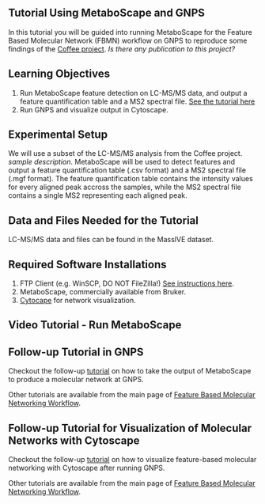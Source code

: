 ## Tutorial Using MetaboScape and GNPS

In this tutorial you will be guided into running MetaboScape for the Feature Based Molecular Network (FBMN) workflow on GNPS to reproduce some findings of the [Coffee project](http://humanfoodproject.com/americangut/). *Is there any publication to this project?*

## Learning Objectives

1. Run MetaboScape feature detection on LC-MS/MS data, and output a feature quantification table and a MS2 spectral file. [See the tutorial here](../featurebasedmolecularnetworking.md)
2. Run GNPS and visualize output in Cytoscape.

## Experimental Setup

We will use a subset of the LC-MS/MS analysis from the Coffee project. *sample description*. MetaboScape will be used to detect features and output a feature quantification table (.csv format) and a MS2 spectral file (.mgf format). The feature quantification table contains the intensity values for every aligned peak accross the samples, while the MS2 spectral file contains a single MS2 representing each aligned peak.

## Data and Files Needed for the Tutorial

LC-MS/MS data and files can be found in the MassIVE dataset.

## Required Software Installations

1. FTP Client (e.g. WinSCP, DO NOT FileZilla!) [See instructions here](http://proteomics.ucsd.edu/service/massive/documentation/submit-data/upload-data/).
2. MetaboScape, commercially available from Bruker. 
3. [Cytocape](http://www.cytoscape.org/download.php) for network visualization.


## Video Tutorial - Run MetaboScape 

## Follow-up Tutorial in GNPS

Checkout the follow-up [tutorial](featurebasedgnps.md) on how to take the output of MetaboScape to produce a molecular network at GNPS.

Other tutorials are available from the main page of [Feature Based Molecular Networking Workflow](../featurebasedmolecularnetworking). 

## Follow-up Tutorial for Visualization of Molecular Networks with Cytoscape

Checkout the follow-up [tutorial](featurebasedmolecularnetworking-cytoscape.md) on how to visualize feature-based molecular networking with Cytoscape after running GNPS.

Other tutorials are available from the main page of [Feature Based Molecular Networking Workflow](../featurebasedmolecularnetworking).


